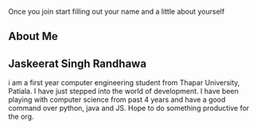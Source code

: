 Once you join start filling out your name and a little about yourself 

## About Me ##
## Jaskeerat Singh Randhawa ##
i am a first year computer engineering student from Thapar University, Patiala. I have just stepped into the world of development. I have been playing with computer science from past 4 years and have a good command over python, java and JS. Hope to do something productive for the org.
